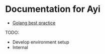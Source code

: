 # Documentation for Ayi

- [Golang best practice](golang.md)

TODO:

- Develop environment setup
- Internal

